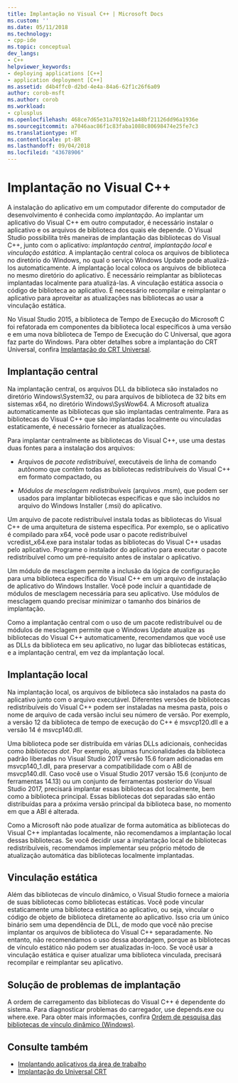 ```yaml
---
title: Implantação no Visual C++ | Microsoft Docs
ms.custom: ''
ms.date: 05/11/2018
ms.technology:
- cpp-ide
ms.topic: conceptual
dev_langs:
- C++
helpviewer_keywords:
- deploying applications [C++]
- application deployment [C++]
ms.assetid: d4b4ffc0-d2bd-4e4a-84a6-62f1c26f6a09
author: corob-msft
ms.author: corob
ms.workload:
- cplusplus
ms.openlocfilehash: 468ce7d65e31a70192e1a48bf21126dd96a1936e
ms.sourcegitcommit: a7046aac86f1c83faba1088c80698474e25fe7c3
ms.translationtype: HT
ms.contentlocale: pt-BR
ms.lasthandoff: 09/04/2018
ms.locfileid: "43678906"
---
```

# <a name="deployment-in-visual-c"></a>Implantação no Visual C++

A instalação do aplicativo em um computador diferente do computador de desenvolvimento é conhecida como *implantação*. Ao implantar um aplicativo do Visual C++ em outro computador, é necessário instalar o aplicativo e os arquivos de biblioteca dos quais ele depende. O Visual Studio possibilita três maneiras de implantação das bibliotecas do Visual C++, junto com o aplicativo: *implantação central*, *implantação local* e *vinculação estática*. A implantação central coloca os arquivos de biblioteca no diretório do Windows, no qual o serviço Windows Update pode atualizá-los automaticamente. A implantação local coloca os arquivos de biblioteca no mesmo diretório do aplicativo. É necessário reimplantar as bibliotecas implantadas localmente para atualizá-las. A vinculação estática associa o código de biblioteca ao aplicativo. É necessário recompilar e reimplantar o aplicativo para aproveitar as atualizações nas bibliotecas ao usar a vinculação estática.

No Visual Studio 2015, a biblioteca de Tempo de Execução do Microsoft C foi refatorada em componentes da biblioteca local específicos à uma versão e em uma nova biblioteca de Tempo de Execução do C Universal, que agora faz parte do Windows. Para obter detalhes sobre a implantação do CRT Universal, confira [Implantação do CRT Universal](universal-crt-deployment.md).

## <a name="central-deployment"></a>Implantação central

Na implantação central, os arquivos DLL da biblioteca são instalados no diretório Windows\System32, ou para arquivos de biblioteca de 32 bits em sistemas x64, no diretório Windows\SysWow64. A Microsoft atualiza automaticamente as bibliotecas que são implantadas centralmente. Para as bibliotecas do Visual C++ que são implantadas localmente ou vinculadas estaticamente, é necessário fornecer as atualizações.

Para implantar centralmente as bibliotecas do Visual C++, use uma destas duas fontes para a instalação dos arquivos:

- Arquivos de *pacote redistribuível*, executáveis de linha de comando autônomo que contêm todas as bibliotecas redistribuíveis do Visual C++ em formato compactado, ou

- *Módulos de mesclagem redistribuíveis* (arquivos .msm), que podem ser usados para implantar bibliotecas específicas e que são incluídos no arquivo do Windows Installer (.msi) do aplicativo.

Um arquivo de pacote redistribuível instala todas as bibliotecas do Visual C++ de uma arquitetura de sistema específica. Por exemplo, se o aplicativo é compilado para x64, você pode usar o pacote redistribuível vcredist_x64.exe para instalar todas as bibliotecas do Visual C++ usadas pelo aplicativo. Programe o instalador do aplicativo para executar o pacote redistribuível como um pré-requisito antes de instalar o aplicativo.

Um módulo de mesclagem permite a inclusão da lógica de configuração para uma biblioteca específica do Visual C++ em um arquivo de instalação de aplicativo do Windows Installer. Você pode incluir a quantidade de módulos de mesclagem necessária para seu aplicativo. Use módulos de mesclagem quando precisar minimizar o tamanho dos binários de implantação.

Como a implantação central com o uso de um pacote redistribuível ou de módulos de mesclagem permite que o Windows Update atualize as bibliotecas do Visual C++ automaticamente, recomendamos que você use as DLLs da biblioteca em seu aplicativo, no lugar das bibliotecas estáticas, e a implantação central, em vez da implantação local.

## <a name="local-deployment"></a>Implantação local

Na implantação local, os arquivos de biblioteca são instalados na pasta do aplicativo junto com o arquivo executável. Diferentes versões de bibliotecas redistribuíveis do Visual C++ podem ser instaladas na mesma pasta, pois o nome de arquivo de cada versão inclui seu número de versão. Por exemplo, a versão 12 da biblioteca de tempo de execução do C++ é msvcp120.dll e a versão 14 é msvcp140.dll.

Uma biblioteca pode ser distribuída em várias DLLs adicionais, conhecidas como *bibliotecas dot*. Por exemplo, algumas funcionalidades da biblioteca padrão liberadas no Visual Studio 2017 versão 15.6 foram adicionadas em msvcp140_1.dll, para preservar a compatibilidade com o ABI de msvcp140.dll. Caso você use o Visual Studio 2017 versão 15.6 (conjunto de ferramentas 14.13) ou um conjunto de ferramentas posterior do Visual Studio 2017, precisará implantar essas bibliotecas dot localmente, bem como a biblioteca principal. Essas bibliotecas dot separadas são então distribuídas para a próxima versão principal da biblioteca base, no momento em que a ABI é alterada.

Como a Microsoft não pode atualizar de forma automática as bibliotecas do Visual C++ implantadas localmente, não recomendamos a implantação local dessas bibliotecas. Se você decidir usar a implantação local de bibliotecas redistribuíveis, recomendamos implementar seu próprio método de atualização automática das bibliotecas localmente implantadas.

## <a name="static-linking"></a>Vinculação estática

Além das bibliotecas de vínculo dinâmico, o Visual Studio fornece a maioria de suas bibliotecas como bibliotecas estáticas. Você pode vincular estaticamente uma biblioteca estática ao aplicativo, ou seja, vincular o código de objeto de biblioteca diretamente ao aplicativo. Isso cria um único binário sem uma dependência de DLL, de modo que você não precise implantar os arquivos de biblioteca do Visual C++ separadamente. No entanto, não recomendamos o uso dessa abordagem, porque as bibliotecas de vínculo estático não podem ser atualizadas in-loco. Se você usar a vinculação estática e quiser atualizar uma biblioteca vinculada, precisará recompilar e reimplantar seu aplicativo.

## <a name="troubleshooting-deployment-issues"></a>Solução de problemas de implantação

A ordem de carregamento das bibliotecas do Visual C++ é dependente do sistema. Para diagnosticar problemas do carregador, use depends.exe ou where.exe. Para obter mais informações, confira [Ordem de pesquisa das bibliotecas de vínculo dinâmico (Windows)](/windows/desktop/Dlls/dynamic-link-library-search-order).

## <a name="see-also"></a>Consulte também

- [Implantando aplicativos da área de trabalho](../ide/deploying-native-desktop-applications-visual-cpp.md)
- [Implantação do Universal CRT](universal-crt-deployment.md)
